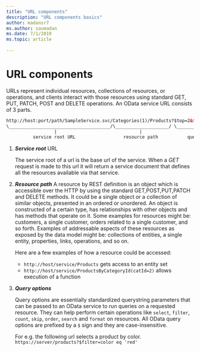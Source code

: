 ```yaml
---
title: "URL components"
description: "URL components basics"
author: madansr7
ms.author: saumadan
ms.date: 7/1/2019
ms.topic: article
 
---
```


# URL components

URLs represent individual resources, collections of resources, or operations, and clients interact with those resources using standard GET, PUT, PATCH, POST and DELETE operations.
An OData service URL consists of 3 parts.

```html
http://host:port/path/SampleService.svc/Categories(1)/Products?$top=2&$orderby=Name
\______________________________________/\____________________/ \__________________/
                  |                               |                       |
          service root URL                  resource path           query options
```

1. ***Service root*** URL

    The service root of a url is the base url of the service. When a _GET_ request is made to this url it will return a service document that defines all the resources available via that service.

2. ***Resource path***
    A resource by REST definition is an object which is accessible over the HTTP by using the standard GET,POST,PUT,PATCH and DELETE methods. It could be a single object or a collection of similar objects, presented in an ordered or unordered.
    An object is constructed of a certain type, has relationships with other objects and has methods that operate on it.
    Some examples for resources might be: customers, a single customer, orders related to a single customer, and so forth.
    Examples of addressable aspects of these resources as exposed by the data model might be: collections of entities, a single entity, properties, links, operations, and so on.

    Here are a few examples of how a resource could be accessed:
    - `http://host/service/Products` gets access to an entity set
    - `http://host/service/ProductsByCategoryId(catId=2)` allows execution of a function

3. ***Query options***

    Query options are essentially standardized querystring parameters that can be passed to an OData service to run queries on a requested resource. They can help perform certain operations like `select`, `filter`, `count`, `skip`, `order`, `search` and `format` on resources.
    All OData query options are prefixed by a `$` sign and they are case-insensitive.

    For e.g. the following url selects a product by color.
    `https://server/products?$filter=color eq 'red'`
